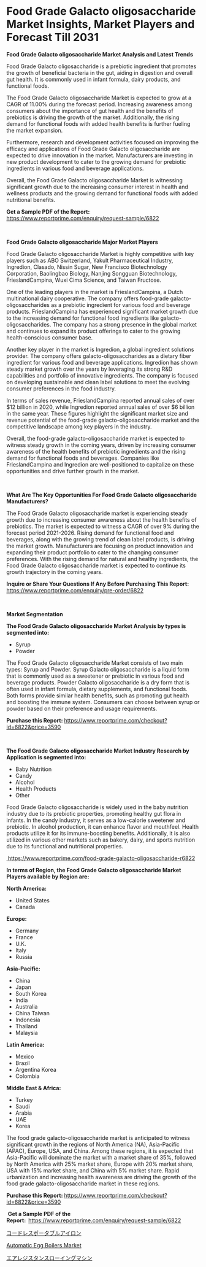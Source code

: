 <p><h1>Food Grade Galacto oligosaccharide Market Insights, Market Players and Forecast Till 2031</h1></p><p><strong>Food Grade Galacto oligosaccharide Market Analysis and Latest Trends</strong></p>
<p><p>Food Grade Galacto oligosaccharide is a prebiotic ingredient that promotes the growth of beneficial bacteria in the gut, aiding in digestion and overall gut health. It is commonly used in infant formula, dairy products, and functional foods. </p><p>The Food Grade Galacto oligosaccharide Market is expected to grow at a CAGR of 11.00% during the forecast period. Increasing awareness among consumers about the importance of gut health and the benefits of prebiotics is driving the growth of the market. Additionally, the rising demand for functional foods with added health benefits is further fueling the market expansion.</p><p>Furthermore, research and development activities focused on improving the efficacy and applications of Food Grade Galacto oligosaccharide are expected to drive innovation in the market. Manufacturers are investing in new product development to cater to the growing demand for prebiotic ingredients in various food and beverage applications.</p><p>Overall, the Food Grade Galacto oligosaccharide Market is witnessing significant growth due to the increasing consumer interest in health and wellness products and the growing demand for functional foods with added nutritional benefits.</p></p>
<p><strong>Get a Sample PDF of the Report:&nbsp;</strong> <a href="https://www.reportprime.com/enquiry/request-sample/6822">https://www.reportprime.com/enquiry/request-sample/6822</a></p>
<p>&nbsp;</p>
<p><strong>Food Grade Galacto oligosaccharide Major Market Players</strong></p>
<p><p>Food Grade Galacto oligosaccharide Market is highly competitive with key players such as ABO Switzerland, Yakult Pharmaceutical Industry, Ingredion, Clasado, Nissin Sugar, New Francisco Biotechnology Corporation, Baolingbao Biology, Nanjing Songguan Biotechnology, FrieslandCampina, Wuxi Cima Science, and Taiwan Fructose.</p><p>One of the leading players in the market is FrieslandCampina, a Dutch multinational dairy cooperative. The company offers food-grade galacto-oligosaccharides as a prebiotic ingredient for various food and beverage products. FrieslandCampina has experienced significant market growth due to the increasing demand for functional food ingredients like galacto-oligosaccharides. The company has a strong presence in the global market and continues to expand its product offerings to cater to the growing health-conscious consumer base.</p><p>Another key player in the market is Ingredion, a global ingredient solutions provider. The company offers galacto-oligosaccharides as a dietary fiber ingredient for various food and beverage applications. Ingredion has shown steady market growth over the years by leveraging its strong R&D capabilities and portfolio of innovative ingredients. The company is focused on developing sustainable and clean label solutions to meet the evolving consumer preferences in the food industry.</p><p>In terms of sales revenue, FrieslandCampina reported annual sales of over $12 billion in 2020, while Ingredion reported annual sales of over $6 billion in the same year. These figures highlight the significant market size and revenue potential of the food-grade galacto-oligosaccharide market and the competitive landscape among key players in the industry.</p><p>Overall, the food-grade galacto-oligosaccharide market is expected to witness steady growth in the coming years, driven by increasing consumer awareness of the health benefits of prebiotic ingredients and the rising demand for functional foods and beverages. Companies like FrieslandCampina and Ingredion are well-positioned to capitalize on these opportunities and drive further growth in the market.</p></p>
<p>&nbsp;</p>
<p><strong>What Are The Key Opportunities For Food Grade Galacto oligosaccharide Manufacturers?</strong></p>
<p><p>The Food Grade Galacto oligosaccharide market is experiencing steady growth due to increasing consumer awareness about the health benefits of prebiotics. The market is expected to witness a CAGR of over 9% during the forecast period 2021-2026. Rising demand for functional food and beverages, along with the growing trend of clean label products, is driving the market growth. Manufacturers are focusing on product innovation and expanding their product portfolio to cater to the changing consumer preferences. With the rising demand for natural and healthy ingredients, the Food Grade Galacto oligosaccharide market is expected to continue its growth trajectory in the coming years.</p></p>
<p><strong>Inquire or Share Your Questions If Any Before Purchasing This Report:</strong> <a href="https://www.reportprime.com/enquiry/pre-order/6822">https://www.reportprime.com/enquiry/pre-order/6822</a></p>
<p>&nbsp;</p>
<p><strong>Market Segmentation</strong></p>
<p><strong>The Food Grade Galacto oligosaccharide Market Analysis by types is segmented into:</strong></p>
<p><ul><li>Syrup</li><li>Powder</li></ul></p>
<p><p>The Food Grade Galacto oligosaccharide Market consists of two main types: Syrup and Powder. Syrup Galacto oligosaccharide is a liquid form that is commonly used as a sweetener or prebiotic in various food and beverage products. Powder Galacto oligosaccharide is a dry form that is often used in infant formula, dietary supplements, and functional foods. Both forms provide similar health benefits, such as promoting gut health and boosting the immune system. Consumers can choose between syrup or powder based on their preference and usage requirements.</p></p>
<p><strong>Purchase this Report:&nbsp;</strong><a href="https://www.reportprime.com/checkout?id=6822&price=3590">https://www.reportprime.com/checkout?id=6822&price=3590</a></p>
<p>&nbsp;</p>
<p><strong>The Food Grade Galacto oligosaccharide Market Industry Research by Application is segmented into:</strong></p>
<p><ul><li>Baby Nutrition</li><li>Candy</li><li>Alcohol</li><li>Health Products</li><li>Other</li></ul></p>
<p><p>Food Grade Galacto oligosaccharide is widely used in the baby nutrition industry due to its prebiotic properties, promoting healthy gut flora in infants. In the candy industry, it serves as a low-calorie sweetener and prebiotic. In alcohol production, it can enhance flavor and mouthfeel. Health products utilize it for its immune-boosting benefits. Additionally, it is also utilized in various other markets such as bakery, dairy, and sports nutrition due to its functional and nutritional properties.</p></p>
<p><a href="https://www.reportprime.com/food-grade-galacto-oligosaccharide-r6822">&nbsp;https://www.reportprime.com/food-grade-galacto-oligosaccharide-r6822</a></p>
<p><strong>In terms of Region, the Food Grade Galacto oligosaccharide Market Players available by Region are:</strong></p>
<p>
    <p> <strong> North America: </strong>
        <ul>
            <li>United States</li>
            <li>Canada</li>
        </ul>
        </p> 
    <p> <strong> Europe: </strong>
        <ul>
            <li>Germany</li>
            <li>France</li>
            <li>U.K.</li>
            <li>Italy</li>
            <li>Russia</li>
        </ul>
        </p> 
    <p> <strong> Asia-Pacific: </strong>
        <ul>
            <li>China</li>
            <li>Japan</li>
            <li>South Korea</li>
            <li>India</li>
            <li>Australia</li>
            <li>China Taiwan</li>
            <li>Indonesia</li>
            <li>Thailand</li>
            <li>Malaysia</li>
        </ul>
        </p> 
    <p> <strong> Latin America: </strong>
        <ul>
            <li>Mexico</li>
            <li>Brazil</li>
            <li>Argentina Korea</li>
            <li>Colombia</li>
        </ul>
        </p> 
    <p> <strong> Middle East & Africa: </strong>
        <ul>
            <li>Turkey</li>
            <li>Saudi</li>
            <li>Arabia</li>
            <li>UAE</li>
            <li>Korea</li>
        </ul>
    </p>
    </p>
<p><p>The food grade galacto-oligosaccharide market is anticipated to witness significant growth in the regions of North America (NA), Asia-Pacific (APAC), Europe, USA, and China. Among these regions, it is expected that Asia-Pacific will dominate the market with a market share of 35%, followed by North America with 25% market share, Europe with 20% market share, USA with 15% market share, and China with 5% market share. Rapid urbanization and increasing health awareness are driving the growth of the food grade galacto-oligosaccharide market in these regions.</p></p>
<p><strong>Purchase this Report: </strong><a href="https://www.reportprime.com/checkout?id=6822&price=3590">https://www.reportprime.com/checkout?id=6822&price=3590</a></p>
<p>&nbsp;<strong>Get a Sample PDF of the Report:&nbsp;&nbsp;</strong><a href="https://www.reportprime.com/enquiry/request-sample/6822">https://www.reportprime.com/enquiry/request-sample/6822</a></p>
<p><strong></strong></p>
<p><p><a href="https://github.com/reliezer65/Market-Research-Report-List-1/blob/main/384103375645.md">コードレスポータブルアイロン</a></p><p><a href="https://issuu.com/reportprime-2/docs/automatic-egg-boilers-market-size-2030.pptx">Automatic Egg Boilers Market</a></p><p><a href="https://github.com/RodHoppe07/Market-Research-Report-List-1/blob/main/870637175644.md">エアレジスタンスローイングマシン</a></p></p>